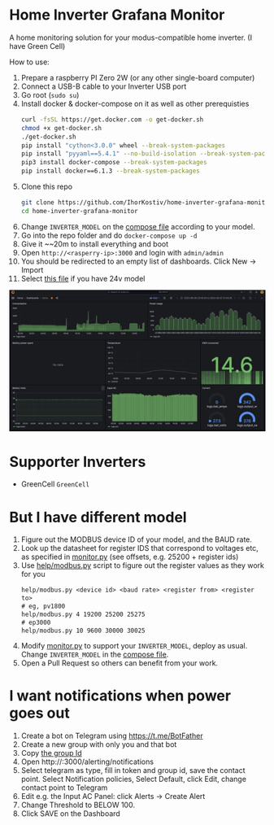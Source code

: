 # Home Inverter Grafana Monitor

A home monitoring solution for your modus-compatible home inverter. (I have Green Cell)

How to use:

1. Prepare a raspberry PI Zero 2W (or any other single-board computer)
2. Connect a USB-B cable to your Inverter USB port
3. Go root (`sudo su`)
4. Install docker & docker-compose on it as well as other prerequisties
   ```bash
   curl -fsSL https://get.docker.com -o get-docker.sh
   chmod +x get-docker.sh
   ./get-docker.sh
   pip install "cython<3.0.0" wheel --break-system-packages
   pip install "pyyaml==5.4.1" --no-build-isolation --break-system-packages
   pip3 install docker-compose --break-system-packages
   pip install docker==6.1.3 --break-system-packages
   ```
5. Clone this repo
   ```bash
   git clone https://github.com/IhorKostiv/home-inverter-grafana-monitor
   cd home-inverter-grafana-monitor
   ```
6. Change `INVERTER_MODEL` on the [compose file](./docker-compose.yml) according to your model.
7. Go into the repo folder and do `docker-compose up -d`
8. Give it ~~20m to install everything and boot
9. Open `http://<rasperry-ip>:3000` and login with `admin/admin`
10. You should be redirected to an empty list of dashboards. Click New -> Import
11. Select [this file](./home-dashboard-AGM24.json) if you have 24v model

<img src="dashboard.jpg">

# Supporter Inverters

* GreenCell `GreenCell`

# But I have different model

1. Figure out the MODBUS device ID of your model, and the BAUD rate.
2. Look up the datasheet for register IDS that correspond to voltages etc,
   as specified in [monitor.py](monitor/monitor.py) (see offsets, e.g. 25200 + register ids)
3. Use [help/modbus.py](./help/modbus.py) script to figure out the register values as they work for you
   ```
   help/modbus.py <device id> <baud rate> <register from> <register to>
   # eg, pv1800
   help/modbus.py 4 19200 25200 25275
   # ep3000
   help/modbus.py 10 9600 30000 30025
   ```
4. Modify [monitor.py](monitor/monitor.py) to support your  `INVERTER_MODEL`, deploy as usual. Change `INVERTER_MODEL` 
   in the [compose file](./docker-compose.yml).
5. Open a Pull Request so others can benefit from your work.

# I want notifications when power goes out

1. Create a bot on Telegram using https://t.me/BotFather
2. Create a new group with only you and that bot
3. Copy [the group Id](https://stackoverflow.com/a/49852274)
4. Open http://<ip>:3000/alerting/notifications
5. Select telegram as type, fill in token and group id, save the contact point.
   Select Notification policies, Select Default, click Edit, change contact point to Telegram
6. Edit e.g. the Input AC Panel: click Alerts -> Create Alert
7. Change Threshold to BELOW 100.
8. Click SAVE on the Dashboard
